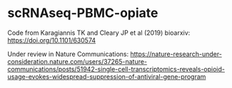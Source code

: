 # scRNAseq-PBMC-opiate

Code from Karagiannis TK and Cleary JP et al (2019) bioarxiv: https://doi.org/10.1101/630574

Under review in Nature Communications: https://nature-research-under-consideration.nature.com/users/37265-nature-communications/posts/51942-single-cell-transcriptomics-reveals-opioid-usage-evokes-widespread-suppression-of-antiviral-gene-program
